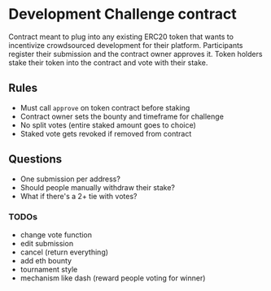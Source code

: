 # Development Challenge contract

Contract meant to plug into any existing ERC20 token that wants to incentivize crowdsourced development for their platform. Participants register their submission and the contract owner approves it. Token holders stake their token into the contract and vote with their stake.

## Rules

- Must call `approve` on token contract before staking
- Contract owner sets the bounty and timeframe for challenge
- No split votes (entire staked amount goes to choice)
- Staked vote gets revoked if removed from contract

## Questions

- One submission per address?
- Should people manually withdraw their stake?
- What if there's a 2+ tie with votes?

### TODOs

- change vote function
- edit submission
- cancel (return everything)
- add eth bounty 
- tournament style
- mechanism like dash (reward people voting for winner)
